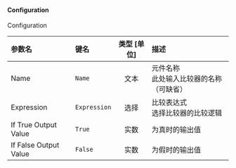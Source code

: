 <!--
DO NOT EDIT THIS FILE DIRECTLY.
This file is generated by tools/comp-docs.js.
All changes will be overwritten by regeneration.
-->

<slot class="model-parameters">

#### Configuration

Configuration

| 参数名 | 键名 | 类型 [单位] | 描述 |
|:------ |:---- |:-----------:|:---- |
| Name | `Name` | 文本 | 元件名称<br/>此处输入比较器的名称（可缺省） |
| Expression | `Expression` | 选择 | 比较表达式<br/>选择比较器的比较逻辑 |
| If True Output Value | `True` | 实数 | 为真时的输出值 |
| If False Output Value | `False` | 实数 | 为假时的输出值 |


</slot>
